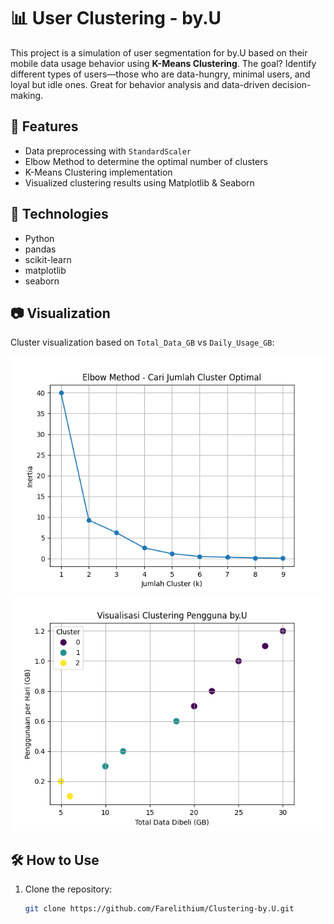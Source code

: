 # 📊 User Clustering - by.U

This project is a simulation of user segmentation for by.U based on their mobile data usage behavior using **K-Means Clustering**. The goal? Identify different types of users—those who are data-hungry, minimal users, and loyal but idle ones. Great for behavior analysis and data-driven decision-making.

## 🧠 Features
- Data preprocessing with `StandardScaler`
- Elbow Method to determine the optimal number of clusters
- K-Means Clustering implementation
- Visualized clustering results using Matplotlib & Seaborn

## 🐍 Technologies
- Python
- pandas
- scikit-learn
- matplotlib
- seaborn

## 📷 Visualization

Cluster visualization based on `Total_Data_GB` vs `Daily_Usage_GB`:

![Clustering Result](images/elbow.png)
![Clustering Result](images/Visualisation%20Vlustering.png)


## 🛠️ How to Use
1. Clone the repository:

   ```bash
   git clone https://github.com/Farelithium/Clustering-by.U.git
